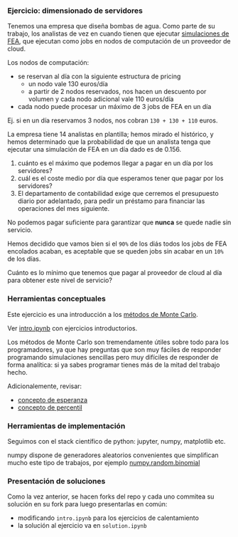 ### Ejercicio: dimensionado de servidores

Tenemos una empresa que diseña bombas de agua. Como parte de su trabajo, los analistas de vez en cuando tienen que ejecutar [simulaciones de FEA](https://en.wikipedia.org/wiki/Finite_element_method), que ejecutan como jobs en nodos de computación de un proveedor de cloud.

Los nodos de computación:
* se reservan al día con la siguiente estructura de pricing
  * un nodo vale 130 euros/día
  * a partir de 2 nodos reservados, nos hacen un descuento por volumen y cada nodo adicional vale 110 euros/día
* cada nodo puede procesar un máximo de 3 jobs de FEA en un día

Ej. si en un día reservamos 3 nodos, nos cobran `130 + 130 + 110` euros.

La empresa tiene 14 analistas en plantilla; hemos mirado el histórico, y hemos determinado que la probabilidad de que un analista tenga que ejecutar una simulación de FEA en un día dado es de $0.156$.

1. cuánto es el máximo que podemos llegar a pagar en un día por los servidores?
2. cuál es el coste medio por día que esperamos tener que pagar por los servidores?
3. El departamento de contabilidad exige que cerremos el presupuesto diario por adelantado, para pedir un préstamo para financiar las operaciones del mes siguiente.

  No podemos pagar suficiente para garantizar que **nunca** se quede nadie sin servicio.

  Hemos decidido que vamos bien si el `90%` de los diás todos los jobs de FEA encolados acaban, es aceptable que se queden jobs sin acabar en un `10%` de los días.

  Cuánto es lo mínimo que tenemos que pagar al proveedor de cloud al día para obtener este nivel de servicio?

### Herramientas conceptuales

Este ejercicio es una introducción a los [métodos de Monte Carlo](https://en.wikipedia.org/wiki/Monte_Carlo_method).

Ver [intro.ipynb](intro.ipynb) con ejercicios introductorios.

Los métodos de Monte Carlo son tremendamente útiles sobre todo para los programadores, ya que hay preguntas que son muy fáciles de responder programando simulaciones sencillas pero muy difíciles de responder de forma analítica: si ya sabes programar tienes más de la mitad del trabajo hecho.

Adicionalemente, revisar:

* [concepto de esperanza](https://en.wikipedia.org/wiki/Expected_value)
* [concepto de percentil](https://en.wikipedia.org/wiki/Percentile)

### Herramientas de implementación

Seguimos con el stack científico de python: jupyter, numpy, matplotlib etc.

numpy dispone de generadores aleatorios convenientes que simplifican mucho este tipo de trabajos, por ejemplo [numpy.random.binomial](https://numpy.org/doc/stable/reference/random/generated/numpy.random.binomial.html)

### Presentación de soluciones

Como la vez anterior, se hacen forks del repo y cada uno commitea su solución en su fork para luego presentarlas en común:
* modificando `intro.ipynb` para los ejercicios de calentamiento
* la solución al ejercicio va en `solution.ipynb`

